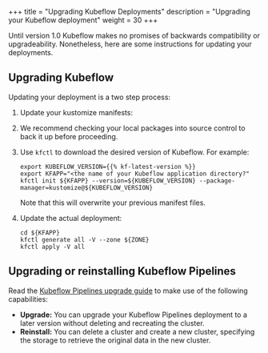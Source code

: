 +++
title = "Upgrading Kubeflow Deployments"
description = "Upgrading your Kubeflow deployment"
weight = 30
+++

Until version 1.0 Kubeflow makes no promises of backwards compatibility or 
upgradeability. Nonetheless, here are some instructions for updating your 
deployments.

## Upgrading Kubeflow

Updating your deployment is a two step process:

1. Update your kustomize manifests:

  1. We recommend checking your local packages into source control to back it up before 
     proceeding.
  1. Use `kfctl` to download the desired version of Kubeflow. For example:

       ```
       export KUBEFLOW_VERSION={{% kf-latest-version %}}
       export KFAPP="<the name of your Kubeflow application directory?"
       kfctl init ${KFAPP} --version=${KUBEFLOW_VERSION} --package-manager=kustomize@${KUBEFLOW_VERSION}
       ```

     Note that this will overwrite your previous manifest files.
  
1. Update the actual deployment:

     ```
     cd ${KFAPP}
     kfctl generate all -V --zone ${ZONE}
     kfctl apply -V all
     ```

## Upgrading or reinstalling Kubeflow Pipelines

Read the [Kubeflow Pipelines upgrade guide](/docs/pipelines/upgrade/) to make 
use of the following capabilities:

* **Upgrade:** You can upgrade your Kubeflow Pipelines deployment to a
  later version without deleting and recreating the cluster.
* **Reinstall:** You can delete a cluster and create a new cluster, specifying
  the storage to retrieve the original data in the new cluster.
